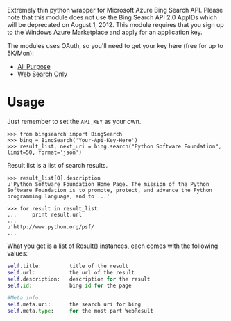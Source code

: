 Extremely thin python wrapper for Microsoft Azure Bing Search API. Please note that this module does not use the Bing Search API 2.0 AppIDs which will be deprecated on August 1, 2012. This module requires that you sign up to the Windows Azure Marketplace and apply for an application key.

The modules uses OAuth, so you'll need to get your key here (free for up to 5K/Mon):
* [All Purpose](https://datamarket.azure.com/dataset/5BA839F1-12CE-4CCE-BF57-A49D98D29A44)
* [Web Search Only](https://datamarket.azure.com/dataset/8818F55E-2FE5-4CE3-A617-0B8BA8419F65)

Usage
=====

Just remember to set the `API_KEY` as your own.

    >>> from bingsearch import BingSearch
    >>> bing = BingSearch('Your-Api-Key-Here')
    >>> result_list, next_uri = bing.search("Python Software Foundation", limit=50, format='json')

Result list is a list of search results.

    >>> result_list[0].description
    u'Python Software Foundation Home Page. The mission of the Python Software Foundation is to promote, protect, and advance the Python programming language, and to ...'
    
    >>> for result in result_list:
    ...     print result.url
    ...
    u'http://www.python.org/psf/
    ...
    
What you get is a list of Result() instances, each comes with the following values:
    
```py
self.title:         title of the result
self.url:           the url of the result
self.description:   description for the result
self.id:            bing id for the page

#Meta info:
self.meta.uri:      the search uri for bing
self.meta.type:     for the most part WebResult
```
    
